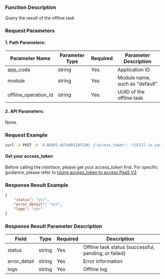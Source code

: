 ### Function Description
Query the result of the offline task

### Request Parameters

#### 1. Path Parameters:

|   Parameter Name   |    Parameter Type  |  Required  |     Parameter Description     |
| ------------ | ------------ | ------ | ---------------- |
| app_code   | string | Yes | Application ID |
| module   | string | Yes | Module name, such as "default" |
| offline_operation_id | string | Yes | UUID of the offline task |

#### 2. API Parameters:
None.


### Request Example
```bash
curl -X POST -H 'X-BKAPI-AUTHORIZATION: {"access_token": "{{Fill in your AccessToken}}"}' http://bkapi.example.com/api/bkpaas3/prod/bkapps/applications/{{Fill in your AppCode}}/modules/{{Fill in your module name}}/envs/{Fill in App deployment environment:stag or prod}/offlines/{{offline_operation_id}}/result/
```

#### Get your access_token

Before calling the interface, please get your access_token first. For specific guidance, please refer to [Using access_token to access PaaS V3](https://bk.tencent.com/docs/markdown/PaaS/DevelopTools/BaseGuide/topics/paas/access_token)

### Response Result Example
```json
{
    "status": "str",
    "error_detail": "str",
    "logs": "str"
}
```

### Response Result Parameter Description

| Field |   Type |  Required | Description |
| ------ | ------ | ------ | ------ |
| status | string | Yes | Offline task status (successful, pending, or failed) |
| error_detail | string | Yes | Error information |
| logs | string | Yes | Offline log |